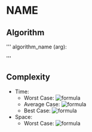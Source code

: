 # NAME

## Algorithm
'''
algorithm_name (arg):

'''

## Complexity
- Time:
    - Worst Case: ![formula](https://render.githubusercontent.com/render/math?math=O(1))
    - Average Case: ![formula](https://render.githubusercontent.com/render/math?math=\Theta(1))
    - Best Case: ![formula](https://render.githubusercontent.com/render/math?math=\Omega(1))
- Space:
    - Worst Case: ![formula](https://render.githubusercontent.com/render/math?math=O(1))

